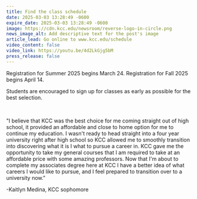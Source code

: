 ```yaml
---
title: Find the class schedule
date: 2025-03-03 13:28:49 -0600
expire_date: 2025-03-03 13:28:49 -0600
image: https://cdn.kcc.edu/newsroom/reverse-logo-in-circle.png
news_image_alt: Add descriptive text for the post's image
article_lead: Go online to www.kcc.edu/schedule
video_content: false
video_link: https://youtu.be/4d2LkGjg5bM
press_release: false
---
```

Registration for Summer 2025 begins March 24. Registration for Fall 2025 begins April 14.

Students are encouraged to sign up for classes as early as possible for the best selection.

&nbsp;

"I believe that KCC was the best choice for me coming straight out of high school, it provided an affordable and close to home option for me to continue my education. I wasn't ready to head straight into a four year university right after high school so KCC allowed me to smoothly transition into discovering what it is I what to pursue a career in. KCC gave me the opportunity to take my general courses that I am required to take at an affordable price with some amazing professors. Now that I'm about to complete my associates degree here at KCC I have a better idea of what careers I would like to pursue, and I feel prepared to transition over to a university now."

\-Kaitlyn Medina, KCC sophomore